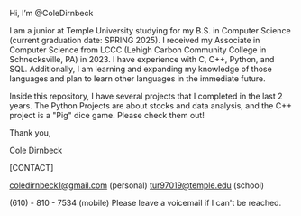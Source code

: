 Hi, I’m @ColeDirnbeck

I am a junior at Temple University studying for my B.S. in Computer Science (current graduation date: SPRING 2025). I received my Associate in Computer Science from LCCC (Lehigh Carbon Community College in Schnecksville, PA) in 2023. 
I have experience with C, C++, Python, and SQL. Additionally, I am learning and expanding my knowledge of those languages and plan to learn other languages in the immediate future.

Inside this repository, I have several projects that I completed in the last 2 years. The Python Projects are about stocks and data analysis, and the C++ project is a "Pig" dice game. Please check them out!

Thank you,

Cole Dirnbeck

[CONTACT]

coledirnbeck1@gmail.com (personal)
tur97019@temple.edu     (school)

(610) - 810 - 7534      (mobile)   Please leave a voicemail if I can't be reached.
